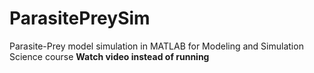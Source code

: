 # ParasitePreySim
Parasite-Prey model simulation in MATLAB for Modeling and Simulation Science course
**Watch video instead of running**
